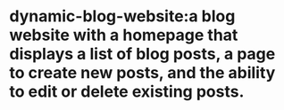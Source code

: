 # dynamic-blog-website:a blog website with a homepage that displays a list of blog posts, a page to create new posts, and the ability to edit or delete existing posts.  
